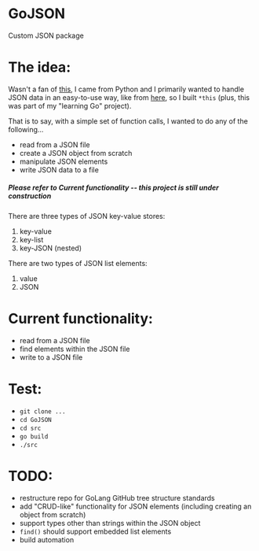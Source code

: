 # GoJSON
Custom JSON package

# The idea:
Wasn't a fan of [this](https://golang.org/pkg/encoding/json/), I came from Python and I primarily wanted to handle JSON data in an easy-to-use way, like from [here](https://docs.python.org/2/library/json.html), so I built `*this` (plus, this was part of my "learning Go" project).

That is to say, with a simple set of function calls, I wanted to do any of the following...
  - read from a JSON file
  - create a JSON object from scratch
  - manipulate JSON elements
  - write JSON data to a file

##### Please refer to **Current functionality** -- this project is still under construction

There are three types of JSON key-value stores:
  1. key-value
  2. key-list
  3. key-JSON (nested)

There are two types of JSON list elements:
  1. value
  2. JSON

# Current functionality:
  - read from a JSON file
  - find elements within the JSON file
  - write to a JSON file

# Test:
  - `git clone ...`
  - `cd GoJSON`
  - `cd src`
  - `go build`
  - `./src`

# TODO:
  - restructure repo for GoLang GitHub tree structure standards
  - add "CRUD-like" functionality for JSON elements (including creating an object from scratch)
  - support types other than strings within the JSON object
  - `find()` should support embedded list elements
  - build automation
